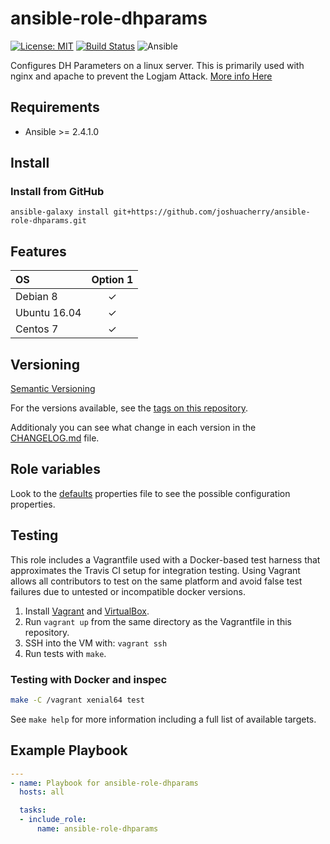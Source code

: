 # ansible-role-dhparams

[![License: MIT](https://img.shields.io/badge/License-MIT-yellow.svg)](https://opensource.org/licenses/MIT)
[![Build Status](https://travis-ci.org/joshuacherry/ansible-role-dhparams.svg?branch=master)](https://travis-ci.org/joshuacherry/ansible-role-dhparams)
![Ansible](https://img.shields.io/badge/ansible-2.4.1.0-green.svg)

Configures DH Parameters on a linux server. This is primarily used with nginx and apache to prevent the Logjam Attack. [More info Here](https://weakdh.org/sysadmin.html)

## Requirements

- Ansible >= 2.4.1.0

## Install

### Install from GitHub

`ansible-galaxy install git+https://github.com/joshuacherry/ansible-role-dhparams.git`

## Features

| OS            | Option 1      |
| :------------ | :-----------: |
| Debian 8      | ✓             |
| Ubuntu 16.04  | ✓             |
| Centos 7      | ✓             |

## Versioning

[Semantic Versioning](http://semver.org/)

For the versions available, see the [tags on this repository](https://github.com/joshuacherry/ansible-role-dhparams/tags).

Additionaly you can see what change in each version in the [CHANGELOG.md](CHANGELOG.md) file.

## Role variables

Look to the [defaults](defaults/main.yml) properties file to see the possible configuration properties.

## Testing

This role includes a Vagrantfile used with a Docker-based test harness that approximates the Travis CI setup for integration testing. Using Vagrant allows all contributors to test on the same platform and avoid false test failures due to untested or incompatible docker versions.

1. Install [Vagrant](https://www.vagrantup.com/) and [VirtualBox](https://www.virtualbox.org/).
1. Run `vagrant up` from the same directory as the Vagrantfile in this repository.
1. SSH into the VM with: `vagrant ssh`
1. Run tests with `make`.

### Testing with Docker and inspec

```bash
make -C /vagrant xenial64 test
```

See `make help` for more information including a full list of available targets.

## Example Playbook

```yaml
---
- name: Playbook for ansible-role-dhparams
  hosts: all

  tasks:
  - include_role:
      name: ansible-role-dhparams
```